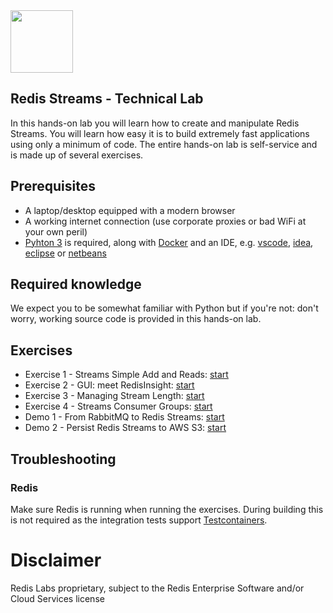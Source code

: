 <img src="img/redis-logo-full-color-rgb.png" height=100/>

## Redis Streams - Technical Lab
In this hands-on lab you will learn how to create and manipulate Redis Streams. You will learn how easy it is to build extremely fast applications using only a minimum of code. The entire hands-on lab is self-service and is made up of several exercises.

## Prerequisites

* A laptop/desktop equipped with a modern browser
* A working internet connection (use corporate proxies or bad WiFi at your own peril)
* [Pyhton 3](https://www.python.org/download/releases/3.0/) is required, along with [Docker](https://www.docker.com/products/docker-desktop) and an IDE, e.g. [vscode](https://code.visualstudio.com/), [idea](https://www.jetbrains.com/idea/), [eclipse](https://www.eclipse.org/eclipseide/) or [netbeans](https://netbeans.apache.org/)

## Required knowledge

We expect you to be somewhat familiar with Python but if you're not: don't worry, working source code is provided in this hands-on lab.

## Exercises

* Exercise 1 - Streams Simple Add and Reads: [start](exercises/exercise-1-start.md)
* Exercise 2 - GUI: meet RedisInsight: [start](exercises/exercise-2-start.md)
* Exercise 3 - Managing Stream Length: [start](exercises/exercise-3-start.md)
* Exercise 4 - Streams Consumer Groups: [start](exercises/exercise-4-start.md)
* Demo 1 - From RabbitMQ to Redis Streams: [start](exercises/exercise-5-start.md)
* Demo 2 - Persist Redis Streams to AWS S3: [start](exercises/exercise-6-start.md)

## Troubleshooting

### Redis

Make sure Redis is running when running the exercises. During building this is not required as the integration tests support [Testcontainers](https://www.testcontainers.org/).

# Disclaimer

Redis Labs proprietary, subject to the Redis Enterprise Software and/or Cloud Services license
